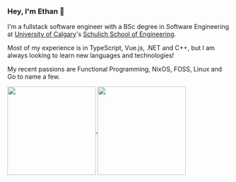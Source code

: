 ### Hey, I'm Ethan 👋 

I'm a fullstack software engineer with a BSc degree in Software Engineering at [University of Calgary](https://www.ucalgary.ca/)'s [Schulich School of Engineering](https://schulich.ucalgary.ca/).

Most of my experience is in TypeScript, Vue.js, .NET and C++, but I am always looking to learn new languages and technologies!

My recent passions are Functional Programming, NixOS, FOSS, Linux and Go to name a few.

<a href="https://github.com/ethangillengg">
  <img height=200 align="center" src="https://github-readme-stats-six-fawn-66.vercel.app/api?username=ethangillengg&theme=omni&show_icons=true" />
</a>
<a href="https://github.com/ethangillengg?tab=repositories">
  <img height=200 align="center" src="https://github-readme-stats-six-fawn-66.vercel.app/api/top-langs/?username=ethangillengg&langs_count=8&layout=compact&theme=omni&exclude_repo=github-readme-stats,RPMS-Backend,OpenGLTemplate,virtual-orrery&hide=jupyter%20notebook" />
</a>
